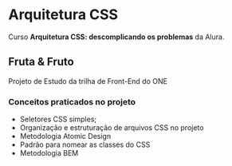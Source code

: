 # Arquitetura CSS 
Curso **Arquitetura CSS: descomplicando os problemas** da Alura. 

## Fruta & Fruto

Projeto de Estudo da trilha de Front-End do ONE 

### Conceitos praticados no projeto

 - Seletores CSS simples;
 - Organização e estruturação de arquivos CSS no projeto
 - Metodologia Atomic Design
 - Padrão para nomear as classes do CSS
 - Metodologia BEM
 